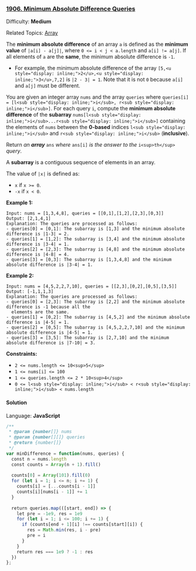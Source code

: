 ### [1906\. Minimum Absolute Difference Queries](https://leetcode.com/problems/minimum-absolute-difference-queries/)

Difficulty: **Medium**  

Related Topics: [Array](https://leetcode.com/tag/array/)


The **minimum absolute difference** of an array `a` is defined as the **minimum value** of `|a[i] - a[j]|`, where `0 <= i < j < a.length` and `a[i] != a[j]`. If all elements of `a` are the **same**, the minimum absolute difference is `-1`.

*   For example, the minimum absolute difference of the array `[5,<u style="display: inline;">2</u>,<u style="display: inline;">3</u>,7,2]` is `|2 - 3| = 1`. Note that it is not `0` because `a[i]` and `a[j]` must be different.

You are given an integer array `nums` and the array `queries` where `queries[i] = [l<sub style="display: inline;">i</sub>, r<sub style="display: inline;">i</sub>]`. For each query `i`, compute the **minimum absolute difference** of the **subarray** `nums[l<sub style="display: inline;">i</sub>...r<sub style="display: inline;">i</sub>]` containing the elements of `nums` between the **0-based** indices `l<sub style="display: inline;">i</sub>` and `r<sub style="display: inline;">i</sub>` (**inclusive**).

Return _an **array**_ `ans` _where_ `ans[i]` _is the answer to the_ `i<sup>th</sup>` _query_.

A **subarray** is a contiguous sequence of elements in an array.

The value of `|x|` is defined as:

*   `x` if `x >= 0`.
*   `-x` if `x < 0`.

**Example 1:**

```
Input: nums = [1,3,4,8], queries = [[0,1],[1,2],[2,3],[0,3]]
Output: [2,1,4,1]
Explanation: The queries are processed as follows:
- queries[0] = [0,1]: The subarray is [1,3] and the minimum absolute difference is |1-3| = 2.
- queries[1] = [1,2]: The subarray is [3,4] and the minimum absolute difference is |3-4| = 1.
- queries[2] = [2,3]: The subarray is [4,8] and the minimum absolute difference is |4-8| = 4.
- queries[3] = [0,3]: The subarray is [1,3,4,8] and the minimum absolute difference is |3-4| = 1.
```

**Example 2:**

```
Input: nums = [4,5,2,2,7,10], queries = [[2,3],[0,2],[0,5],[3,5]]
Output: [-1,1,1,3]
Explanation: The queries are processed as follows:
- queries[0] = [2,3]: The subarray is [2,2] and the minimum absolute difference is -1 because all the
  elements are the same.
- queries[1] = [0,2]: The subarray is [4,5,2] and the minimum absolute difference is |4-5| = 1.
- queries[2] = [0,5]: The subarray is [4,5,2,2,7,10] and the minimum absolute difference is |4-5| = 1.
- queries[3] = [3,5]: The subarray is [2,7,10] and the minimum absolute difference is |7-10| = 3.
```

**Constraints:**

*   `2 <= nums.length <= 10<sup>5</sup>`
*   `1 <= nums[i] <= 100`
*   `1 <= queries.length <= 2 * 10<sup>4</sup>`
*   `0 <= l<sub style="display: inline;">i</sub> < r<sub style="display: inline;">i</sub> < nums.length`


#### Solution

Language: **JavaScript**

```javascript
/**
 * @param {number[]} nums
 * @param {number[][]} queries
 * @return {number[]}
 */
var minDifference = function(nums, queries) {
  const n = nums.length
  const counts = Array(n + 1).fill()
  
  counts[0] = Array(101).fill(0)
  for (let i = 1; i <= n; i += 1) {
    counts[i] = [...counts[i - 1]]
    counts[i][nums[i - 1]] += 1
  }
  
  return queries.map(([start, end]) => {
    let pre = -1e9, res = 1e9
    for (let i = 1; i <= 100; i += 1) {
      if (counts[end + 1][i] !== counts[start][i]) {
        res = Math.min(res, i - pre)
        pre = i
      }
    }
    return res === 1e9 ? -1 : res
  })
};
```